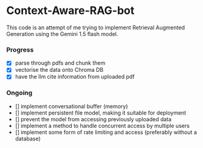 # Context-Aware-RAG-bot

This code is an attempt of me trying to implement Retrieval Augmented Generation using the Gemini 1.5 flash model. 

### Progress
- [x] parse through pdfs and chunk them
- [x] vectorise the data onto Chroma DB
- [x] have the llm cite information from uploaded pdf

### Ongoing
- [] implement conversational buffer (memory)
- [] implement persistent file model, making it suitable for deployment
- [] prevent the model from accessing previously uploaded data
- [] implement a method to handle concurrent access by multiple users
- [] implement some form of rate limiting and access (preferably without a database)

